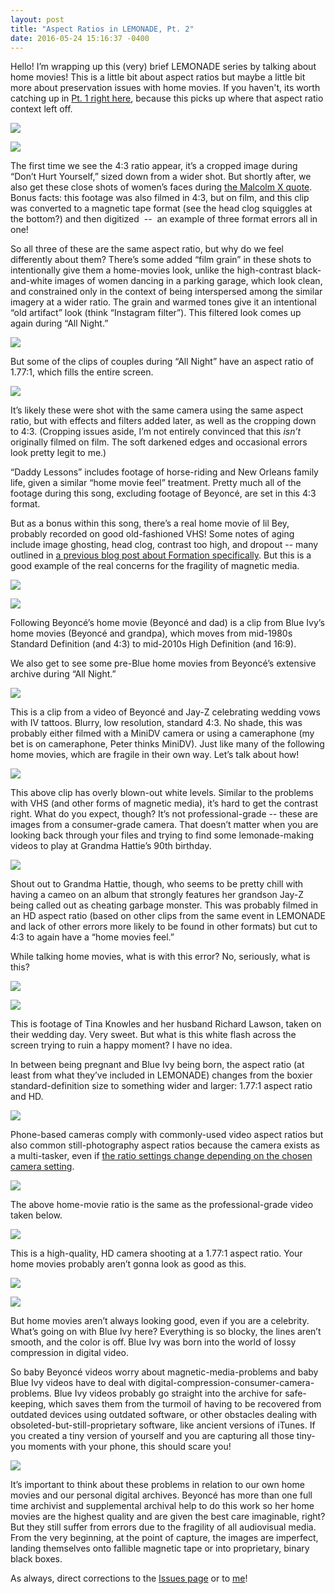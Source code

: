 ```yaml
---
layout: post
title: "Aspect Ratios in LEMONADE, Pt. 2"
date: 2016-05-24 15:16:37 -0400
---
```


Hello! I’m wrapping up this (very) brief LEMONADE series by talking about home movies! This is a little bit about aspect ratios but maybe a little bit more about preservation issues with home movies. If you haven't, its worth catching up in [Pt. 1 right here](http://ablwr.github.io/blog/2016/04/29/lemonade/), because this picks up where that aspect ratio context left off.

![](/images/bey3/image06.png)

![](/images/bey3/image16.png)


The first time we see the 4:3 ratio appear, it’s a cropped image during “Don’t Hurt Yourself,” sized down from a wider shot. But shortly after, we also get these close shots of women’s faces during [the Malcolm X quote](https://www.youtube.com/watch?v=gRSgUTWffMQ). Bonus facts: this footage was also filmed in 4:3, but on film, and this clip was converted to a magnetic tape format (see the head clog squiggles at the bottom?) and then digitized  --  an example of three format errors all in one!


So all three of these are the same aspect ratio, but why do we feel differently about them? There’s some added “film grain” in these shots to intentionally give them a home-movies look, unlike the high-contrast black-and-white images of women dancing in a parking garage, which look clean, and constrained only in the context of being interspersed among the similar imagery at a wider ratio. The grain and warmed tones give it an intentional “old artifact” look (think “Instagram filter”). This filtered look comes up again during “All Night.”

![](/images/bey3/image02.png)


But some of the clips of couples during “All Night” have an aspect ratio of 1.77:1, which fills the entire screen.

![](/images/bey3/image14.png)



It’s likely these were shot with the same camera using the same aspect ratio, but with effects and filters added later, as well as the cropping down to 4:3\. (Cropping issues aside, I’m not entirely convinced that this *isn’t* originally filmed on film. The soft darkened edges and occasional errors look pretty legit to me.)



“Daddy Lessons” includes footage of horse-riding and New Orleans family life, given a similar “home movie feel” treatment. Pretty much all of the footage during this song, excluding footage of Beyoncé, are set in this 4:3 format.



But as a bonus within this song, there’s a real home movie of lil Bey, probably recorded on good old-fashioned VHS! Some notes of aging include image ghosting, head clog, contrast too high, and dropout -- many outlined in [a previous blog post about Formation specifically](http://ablwr.github.io/blog/2016/02/07/format-ion-video-playback-errors-in-Beyoncés-latest-music-video/). But this is a good example of the real concerns for the fragility of magnetic media.

![](/images/bey3/image04.png)

![](/images/bey3/image00.png)


Following Beyoncé’s home movie (Beyoncé and dad) is a clip from Blue Ivy’s home movies (Beyoncé and grandpa), which moves from mid-1980s Standard Definition (and 4:3) to mid-2010s High Definition (and 16:9).


We also get to see some pre-Blue home movies from Beyoncé’s extensive archive during “All Night.”


![](/images/bey3/image05.png)


This is a clip from a video of Beyoncé and Jay-Z celebrating wedding vows with IV tattoos. Blurry, low resolution, standard 4:3\.
No shade, this was probably either filmed with a MiniDV camera or using a cameraphone (my bet is on cameraphone, Peter thinks MiniDV). Just like many of the following home movies, which are fragile in their own way. Let’s talk about how!

![](/images/bey3/image11.png)


This above clip has overly blown-out white levels. Similar to the problems with VHS (and other forms of magnetic media), it’s hard to get the contrast right. What do you expect, though? It’s not professional-grade -- these are images from a consumer-grade camera. That doesn’t matter when you are looking back through your files and trying to find some lemonade-making videos to play at Grandma Hattie’s 90th birthday.

![](/images/bey3/image09.png)


Shout out to Grandma Hattie, though, who seems to be pretty chill with having a cameo on an album that strongly features her grandson Jay-Z being called out as cheating garbage monster. This was probably filmed in an HD aspect ratio (based on other clips from the same event in LEMONADE and lack of other errors more likely to be found in other formats) but cut to 4:3 to again have a “home movies feel.”



While talking home movies, what is with this error? No, seriously, what is this?

![](/images/bey3/image03.png)

![](/images/bey3/image10.png)



This is footage of Tina Knowles and her husband Richard Lawson, taken on their wedding day. Very sweet. But what is this white flash across the screen trying to ruin a happy moment? I have no idea.



In between being pregnant and Blue Ivy being born, the aspect ratio (at least from what they’ve included in LEMONADE) changes from the boxier standard-definition size to something wider and larger: 1.77:1 aspect ratio and HD.
 

![](/images/bey3/image07.png)


Phone-based cameras comply with commonly-used video aspect ratios but also common still-photography aspect ratios because the camera exists as a multi-tasker, even if [the ratio settings change depending on the chosen camera setting](http://imgur.com/a/wWUhq).

![](/images/bey3/image13.png)


The above home-movie ratio is the same as the professional-grade video taken below.


![](/images/bey3/image01.png)


This is a high-quality, HD camera shooting at a 1.77:1 aspect ratio. Your home movies probably aren’t gonna look as good as this.



![](/images/bey3/image08.png)


![](/images/bey3/image12.png)



But home movies aren’t always looking good, even if you are a celebrity. What’s going on with Blue Ivy here? Everything is so blocky, the lines aren’t smooth, and the color is off. Blue Ivy was born into the world of lossy compression in digital video.



So baby Beyoncé videos worry about magnetic-media-problems and baby Blue Ivy videos have to deal with digital-compression-consumer-camera-problems. Blue Ivy videos probably go straight into the archive for safe-keeping, which saves them from the turmoil of having to be recovered from outdated devices using outdated software, or other obstacles dealing with obsoleted-but-still-proprietary software, like ancient versions of iTunes. If you created a tiny version of yourself and you are capturing all those tiny-you moments with your phone, this should scare you!

![](/images/bey3/image15.png)

It’s important to think about these problems in relation to our own home movies and our personal digital archives. Beyoncé has more than one full time archivist and supplemental archival help to do this work so her home movies are the highest quality and are given the best care imaginable, right? But they still suffer from errors due to the fragility of all audiovisual media. From the very beginning, at the point of capture, the images are imperfect, landing themselves onto fallible magnetic tape or into proprietary, binary black boxes.

As always, direct corrections to the [Issues page](https://github.com/ablwr/ablwr.github.io/issues) or to [me](https://twitter.com/ablwr)!